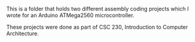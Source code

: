 This is a folder that holds two different assembly coding projects which I wrote for an Arduino ATMega2560 microcontroller.

These projects were done as part of CSC 230, Introduction to Computer Architecture.
